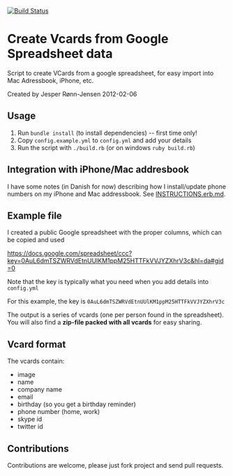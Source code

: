 [![Build Status](https://travis-ci.org/jesperronn/VCardCreator.svg?branch=master)](https://travis-ci.org/jesperronn/VCardCreator)

# Create Vcards from  Google Spreadsheet data #

Script to create VCards from a google spreadsheet, for easy import into
Mac Adressbook, iPhone, etc.

Created by Jesper Rønn-Jensen 2012-02-06



## Usage ##


 1. Run `bundle install` (to install dependencies) -- first time only!
 2. Copy `config.example.yml` to `config.yml` and add your details
 3. Run the script with `./build.rb` (or on windows `ruby build.rb`)


## Integration with iPhone/Mac addresbook
I have some notes (in Danish for now) describing how I install/update phone numbers
on my iPhone and Mac addressbook. See [INSTRUCTIONS.erb.md](INSTRUCTIONS.erb.md).

## Example file ##

I created a public Google spreadsheet with the proper columns, which can be copied and used

https://docs.google.com/spreadsheet/ccc?key=0AuL6dmTSZWRVdEtnUUlKM1ppM25HTTFkVVJYZXhrV3c&hl=da#gid=0

Note that the key is typically what you need when you add details into `config.yml`

For this example, the key is `0AuL6dmTSZWRVdEtnUUlKM1ppM25HTTFkVVJYZXhrV3c`



The output is a series of vcards (one per person found in the spreadsheet).
You will also find a **zip-file packed with all vcards** for easy sharing.

## Vcard format

The vcards contain:

 * image
 * name
 * company name
 * email
 * birthday (so you get a birthday reminder)
 * phone number (home, work)
 * skype id
 * twitter id

## Contributions

Contributions are welcome, please just fork project and send pull requests.
